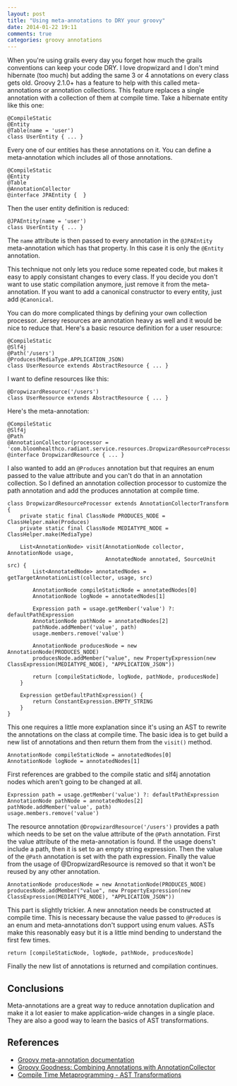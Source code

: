 ```yaml
---
layout: post
title: "Using meta-annotations to DRY your groovy"
date: 2014-01-22 19:11
comments: true
categories: groovy annotations
---
```


When you're using grails every day you forget how much the grails conventions can keep your code DRY.  I love dropwizard and I don't mind hibernate (too much) but adding the same 3 or 4 annotations on every class gets old. Groovy 2.1.0+ has a feature to help with this called meta-annotations or annotation collections.  This feature replaces a single annotation with a collection of them at compile time. Take a hibernate entity like this one:

```
@CompileStatic
@Entity
@Table(name = 'user')
class UserEntity { ... }
```

Every one of our entities has these annotations on it.  You can define a meta-annotation which includes all of those annotations.

```
@CompileStatic
@Entity
@Table
@AnnotationCollector
@interface JPAEntity {  }
```

Then the user entity definition is reduced:

```
@JPAEntity(name = 'user')
class UserEntity { ... }
```

The ```name``` attribute is then passed to every annotation in the ```@JPAEntity``` meta-annotation which has that property. In this case it is only the ```@Entity``` annotation.

This technique not only lets you reduce some repeated code, but makes it easy to apply consistant changes to every class. If you decide you don't want to use static compilation anymore, just remove it from the meta-annotation. If you want to add a canonical constructor to every entity, just add ```@Canonical```. 

You can do more complicated things by defining your own collection processor.  Jersey resources are annotation heavy as well and it would be nice to reduce that. Here's a basic resource definition for a user resource:

```
@CompileStatic
@Slf4j
@Path('/users')
@Produces(MediaType.APPLICATION_JSON)
class UserResource extends AbstractResource { ... }
```

I want to define resources like this:

```
@DropwizardResource('/users')
class UserResource extends AbstractResource { ... }
```

Here's the meta-annotation:


```
@CompileStatic
@Slf4j
@Path
@AnnotationCollector(processor = 'com.bloomhealthco.radiant.service.resources.DropwizardResourceProcessor')
@interface DropwizardResource { ... }
```

I also wanted to add an ```@Produces``` annotation but that requires an enum passed to the value attribute and you can't do that in an annotation collection. So I defined an annotation collection processor to customize the path annotation and add the produces annotation at compile time.

```
class DropwizardResourceProcessor extends AnnotationCollectorTransform {
    private static final ClassNode PRODUCES_NODE = ClassHelper.make(Produces)
    private static final ClassNode MEDIATYPE_NODE = ClassHelper.make(MediaType)

    List<AnnotationNode> visit(AnnotationNode collector, AnnotationNode usage,
                               AnnotatedNode annotated, SourceUnit src) {
        List<AnnotatedNode> annotatedNodes = getTargetAnnotationList(collector, usage, src)

        AnnotationNode compileStaticNode = annotatedNodes[0]
        AnnotationNode logNode = annotatedNodes[1]

        Expression path = usage.getMember('value') ?: defaultPathExpression
        AnnotationNode pathNode = annotatedNodes[2]
        pathNode.addMember('value', path)
        usage.members.remove('value')

        AnnotationNode producesNode = new AnnotationNode(PRODUCES_NODE)
        producesNode.addMember("value", new PropertyExpression(new ClassExpression(MEDIATYPE_NODE), "APPLICATION_JSON"))

        return [compileStaticNode, logNode, pathNode, producesNode]
    }

    Expression getDefaultPathExpression() {
        return ConstantExpression.EMPTY_STRING
    }
}
```

This one requires a little more explanation since it's using an AST to rewrite the annotations on the class at compile time. The basic idea is to get build a new list of annotations and then return them from the ```visit()``` method.

```
AnnotationNode compileStaticNode = annotatedNodes[0]
AnnotationNode logNode = annotatedNodes[1]
```

First references are grabbed to the compile static and slf4j annotation nodes which aren't going to be changed at all.

```
Expression path = usage.getMember('value') ?: defaultPathExpression
AnnotationNode pathNode = annotatedNodes[2]
pathNode.addMember('value', path)
usage.members.remove('value')
```

The resource annotation ```@DropwizardResource('/users')``` provides a path which needs to be set on the value attribute of the ```@Path``` annotation. First the value attribute of the meta-annotation is found. If the usage doens't include a path, then it is set to an empty string expression. Then the value of the ```@Path``` annotation is set with the path expression. Finally the value from the usage of @DropwizardResource is removed so that it won't be reused by any other annotation.

```
AnnotationNode producesNode = new AnnotationNode(PRODUCES_NODE)
producesNode.addMember("value", new PropertyExpression(new ClassExpression(MEDIATYPE_NODE), "APPLICATION_JSON"))
```

This part is slightly trickier. A new annotation needs be constructed at compile time. This is necessary because the value passed to ```@Produces``` is an enum and meta-annotations don't support using enum values. ASTs make this reasonably easy but it is a little mind bending to understand the first few times.

```
return [compileStaticNode, logNode, pathNode, producesNode]
```

Finally the new list of annotations is returned and compilation continues. 

## Conclusions

Meta-annotations are a great way to reduce annotation duplication and make it a lot easier to make application-wide changes in a single place. They are also a good way to learn the basics of AST transformations. 

## References

* [Groovy meta-annotation documentation](http://groovy.codehaus.org/Meta-annotations)
* [Groovy Goodness: Combining Annotations with AnnotationCollector](http://mrhaki.blogspot.com/2013/02/groovy-goodness-combining-annotations.html)
* [Compile Time Metaprogramming - AST Transformations](http://groovy.codehaus.org/Compile-time+Metaprogramming+-+AST+Transformations)